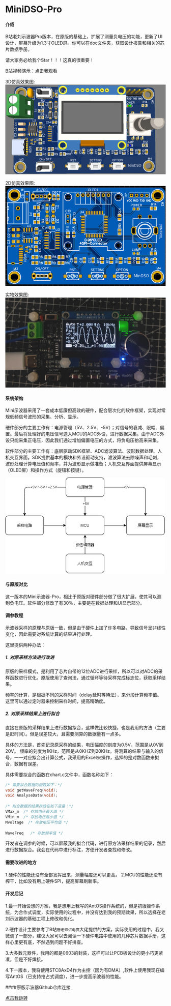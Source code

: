 # MiniDSO-Pro

#### 介绍
B站老刘示波器Pro版本，在原版的基础上，扩展了测量负电压的功能，更新了UI设计，屏幕升级为1.3寸OLED屏。你可以在doc文件夹，获取设计报告和相关的芯片数据手册。

请大家务必给我个Star！！！这真的很重要！

B站视频演示：[点击我观看](https://www.bilibili.com/video/BV1M5411u7B6)

3D仿真效果图:
<img src='doc/image/3D正面.png'/>

2D仿真效果图:
<img src='doc/image/2D正面.png'/>

实物效果图:
<img src='doc/image/实物图正面.png'/>

#### 系统架构

Mini示波器采用了一套成本低廉但高效的硬件，配合层次化的软件框架，实现对常规低频信号波形的采集、分析、显示。

硬件部分的主要工作有：电源管理（5V、2.5V、-5V）；对信号的衰减、限幅、偏置。最后将处理好的电压信号送入MCU的ADC外设，进行数据采集。由于ADC外设只能采集正电压，因此我们通过增加偏置电压的方式，将负电压抬高来采集。

软件部分的主要工作有：底层驱动SDK框架、ADC滤波算法、波形数据处理、人机交互界面。SDK提供基本的模块和外设驱动支持，滤波算法去除噪声和毛刺，波形处理计算电压值和频率，并为波形显示做准备；人机交互界面提供屏幕显示（OLED屏）和操作方式（旋钮和按键）。

<img src='doc/image/系统原理图.png'/>


#### 与原版对比

这一版本的Mini示波器-Pro，相比于原版对硬件部分做了很大扩展，使其可以测到负电压。软件部分修改了有30%，主要是在数据处理和UI显示部分。

#### 调参教程

示波器采样的原理与原版一致，但是由于硬件上加了许多电路，导致信号呈非线性变化，因此需要对系统计算的结果进行处理。

这里提供两种办法：

##### 1. 对原采样方法进行改进
原版的采样模式，是利用了芯片自带的12位ADC进行采样，所以可以对ADC的采样函数进行优化。原版使用了查询法，通过循环等待采样完成标志位，获取采样结果。

频率的计算，是根据不同的采样时间（delay延时等待法），来分段计算频率值。这里可以通过定时器来控制采样时间，提高精确度。

##### 2. 对原采样结果上进行拟合

直接在原版的采样结果上进行数据拟合，这样做比较快捷，也是我用的方法（主要是赶时间）。但是误差较大，且需要测算的数据量有一点多。

具体的方法是，首先记录原采样的结果，电压幅度的刻度为0.5V，范围是从0V到20V。 频率的刻度为1KHz，范围是从0KHZ到20KHz。将测算的结果与输入的信号，一一对应拟合出计算公式，我采用的Excel来操作，选择的是对数函数来拟合，数据有误差。

具体需要拟合的函数在chart.c文件中，函数名称如下：

```C
/* 需要拟合数据的函数如下：*/
void getWaveFreq(void);
void AnalyseData(void);

/* 拟合数据的结果存放在如下变量：*/
VMax_m  /* 存放电压最大值 */
VMin_m  /* 存放电压最小值 */
Mvoltage  /* 存放电压平均值 */

WaveFreq   /* 存放频率值 */

```
开发者在调参的时候，可以屏蔽我的拟合代码，进行原方法采样结果的记录，然后进行数据拟合。我会在代码中进行标注，方便开发者查找和修改。


#### 需要改进的地方

1.硬件的性能还没有全部发挥出来，测量幅度还可以更高。
2.MCU的性能还没有榨干，比如没有用上硬件SPI，提高屏幕刷新率。

#### 开发后记

1.最一开始设想的方案，我是想用上我写的AntOS操作系统的，但是初版操作系统，为合作式调度，实际使用的过程中，并没有达到我的预期效果，所以选择在老刘示波器的基础工程上修改和优化。

2.硬件设计主要参考了B站`唐老师讲电赛`大佬提供的方案，实际使用的过程中，我又微调了一部分，建议大家可以去阅读一下硬件电路中使用的几种芯片数据手册，这样心里更有底，不然遇到问题不好排查。

3.大多数元器件，我用的都是0603的封装，这样可以让PCB板设计的更小巧更紧凑，但是不好焊接。

4.下一版本，我将使用STC8AxD4作为主控（因为有DMA）,软件上使用我现在编写AntOS（已支持抢占式调度），进一步提高示波器的性能。


####原版示波器Github仓库连接

[点击我跳转]( https://github.com/CreativeLau/Mini-DSO)